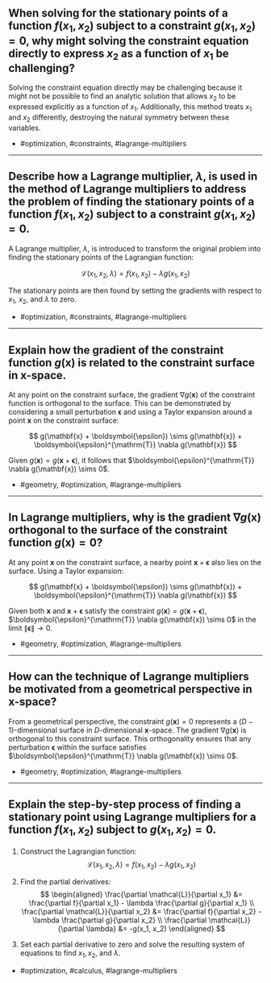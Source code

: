 ## When solving for the stationary points of a function $f(x_1, x_2)$ subject to a constraint $g(x_1, x_2) = 0$, why might solving the constraint equation directly to express $x_2$ as a function of $x_1$ be challenging?

Solving the constraint equation directly may be challenging because it might not be possible to find an analytic solution that allows $x_2$ to be expressed explicitly as a function of $x_1$. Additionally, this method treats $x_1$ and $x_2$ differently, destroying the natural symmetry between these variables.

- #optimization, #constraints, #lagrange-multipliers

---

## Describe how a Lagrange multiplier, $\lambda$, is used in the method of Lagrange multipliers to address the problem of finding the stationary points of a function $f(x_1, x_2)$ subject to a constraint $g(x_1, x_2)=0$.

A Lagrange multiplier, $\lambda$, is introduced to transform the original problem into finding the stationary points of the Lagrangian function:

$$
\mathcal{L}(x_1, x_2, \lambda) = f(x_1, x_2) - \lambda g(x_1, x_2)
$$

The stationary points are then found by setting the gradients with respect to $x_1$, $x_2$, and $\lambda$ to zero.

- #optimization, #constraints, #lagrange-multipliers

---

## Explain how the gradient of the constraint function $g(\mathbf{x})$ is related to the constraint surface in $\mathbf{x}$-space.

At any point on the constraint surface, the gradient $\nabla g(\mathbf{x})$ of the constraint function is orthogonal to the surface. This can be demonstrated by considering a small perturbation $\boldsymbol{\epsilon}$ and using a Taylor expansion around a point $\mathbf{x}$ on the constraint surface:

$$
g(\mathbf{x} + \boldsymbol{\epsilon}) \sims g(\mathbf{x}) + \boldsymbol{\epsilon}^{\mathrm{T}} \nabla g(\mathbf{x})
$$

Given $g(\mathbf{x}) = g(\mathbf{x} + \boldsymbol{\epsilon})$, it follows that $\boldsymbol{\epsilon}^{\mathrm{T}} \nabla g(\mathbf{x}) \sims 0$.

- #geometry, #optimization, #lagrange-multipliers

---

## In Lagrange multipliers, why is the gradient $\nabla g(\mathbf{x})$ orthogonal to the surface of the constraint function $g(\mathbf{x})=0$?

At any point $\mathbf{x}$ on the constraint surface, a nearby point $\mathbf{x} + \boldsymbol{\epsilon}$ also lies on the surface. Using a Taylor expansion:

$$
g(\mathbf{x} + \boldsymbol{\epsilon}) \sims g(\mathbf{x}) + \boldsymbol{\epsilon}^{\mathrm{T}} \nabla g(\mathbf{x})
$$

Given both $\mathbf{x}$ and $\mathbf{x} + \boldsymbol{\epsilon}$ satisfy the constraint $g(\mathbf{x}) = g(\mathbf{x} + \boldsymbol{\epsilon})$, $\boldsymbol{\epsilon}^{\mathrm{T}} \nabla g(\mathbf{x}) \sims 0$ in the limit $\|\boldsymbol{\epsilon}\| \rightarrow 0$.

- #geometry, #optimization, #lagrange-multipliers

---

## How can the technique of Lagrange multipliers be motivated from a geometrical perspective in $\mathbf{x}$-space?

From a geometrical perspective, the constraint $g(\mathbf{x}) = 0$ represents a $(D-1)$-dimensional surface in $D$-dimensional $\mathbf{x}$-space. The gradient $\nabla g(\mathbf{x})$ is orthogonal to this constraint surface. This orthogonality ensures that any perturbation $\boldsymbol{\epsilon}$ within the surface satisfies $\boldsymbol{\epsilon}^{\mathrm{T}} \nabla g(\mathbf{x}) \sims 0$.

- #geometry, #optimization, #lagrange-multipliers

---

## Explain the step-by-step process of finding a stationary point using Lagrange multipliers for a function $f(x_1, x_2)$ subject to $g(x_1, x_2) = 0$.

1. Construct the Lagrangian function:
   $$
   \mathcal{L}(x_1, x_2, \lambda) = f(x_1, x_2) - \lambda g(x_1, x_2)
   $$

2. Find the partial derivatives:
   $$
   \begin{aligned}
   \frac{\partial \mathcal{L}}{\partial x_1} &= \frac{\partial f}{\partial x_1} - \lambda \frac{\partial g}{\partial x_1} \\
   \frac{\partial \mathcal{L}}{\partial x_2} &= \frac{\partial f}{\partial x_2} - \lambda \frac{\partial g}{\partial x_2} \\
   \frac{\partial \mathcal{L}}{\partial \lambda} &= -g(x_1, x_2)
   \end{aligned}
   $$

3. Set each partial derivative to zero and solve the resulting system of equations to find $x_1, x_2$, and $\lambda$.

- #optimization, #calculus, #lagrange-multipliers